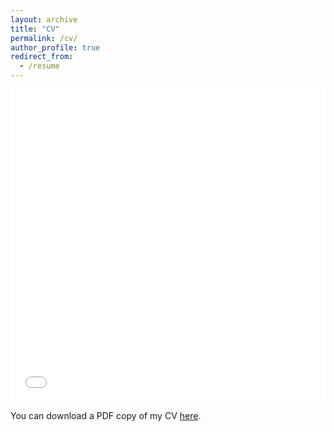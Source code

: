 ```yaml
---
layout: archive
title: "CV"
permalink: /cv/
author_profile: true
redirect_from:
  - /resume
---
```


<iframe src="/files/CV_short_Spring2023.pdf" width="100%" height="500" frameborder="no" border="0" marginwidth="0" marginheight="0"></iframe>

You can download a PDF copy of my CV [here](/files/CV_short_Spring2023.pdf).
